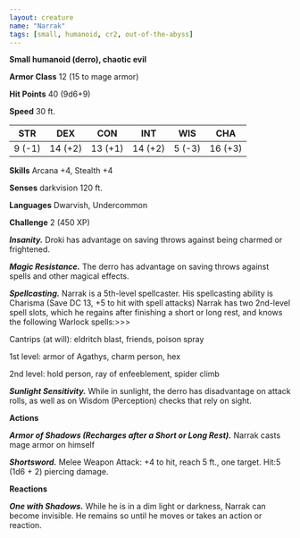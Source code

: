 ```yaml
---
layout: creature
name: "Narrak"
tags: [small, humanoid, cr2, out-of-the-abyss]
---
```


**Small humanoid (derro), chaotic evil**

**Armor Class** 12 (15 to mage armor)

**Hit Points** 40 (9d6+9)

**Speed** 30 ft.

|   STR   |   DEX   |   CON   |   INT   |   WIS   |   CHA   |
|:-----:|:-----:|:-----:|:-----:|:-----:|:-----:|
| 9 (-1) | 14 (+2) | 13 (+1) | 14 (+2) | 5 (-3) | 16 (+3) |

**Skills** Arcana +4, Stealth +4

**Senses** darkvision 120 ft.

**Languages** Dwarvish, Undercommon

**Challenge** 2 (450 XP)

***Insanity.*** Droki has advantage on saving throws against being charmed or frightened.

***Magic Resistance.*** The derro has advantage on saving throws against spells and other magical effects.

***Spellcasting.*** Narrak is a 5th-level spellcaster. His spellcasting ability is Charisma (Save DC 13, +5 to hit with spell attacks) Narrak has two 2nd-level spell slots, which he regains after finishing a short or long rest, and knows the following Warlock spells:>>>

Cantrips (at will): eldritch blast, friends, poison spray

1st level: armor of Agathys, charm person, hex

2nd level: hold person, ray of enfeeblement, spider climb

***Sunlight Sensitivity.*** While in sunlight, the derro has disadvantage on attack rolls, as well as on Wisdom (Perception) checks that rely on sight.

**Actions**

***Armor of Shadows (Recharges after a Short or Long Rest).*** Narrak casts mage armor on himself

***Shortsword.*** Melee Weapon Attack: +4 to hit, reach 5 ft., one target. Hit:5 (1d6 + 2) piercing damage.

**Reactions**

***One with Shadows.*** While he is in a dim light or darkness, Narrak can become invisible. He remains so until he moves or takes an action or reaction.

